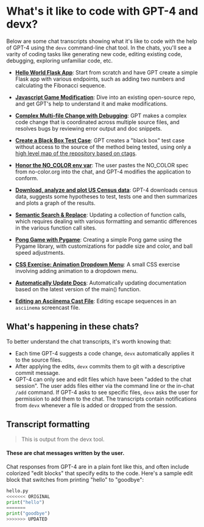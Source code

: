 # What's it like to code with GPT-4 and devx?

Below are some chat transcripts showing what it's like to code with the help of GPT-4 using the `devx` command-line chat tool.
In the chats, you'll see a varity of coding tasks like generating new code, editing existing code, debugging, exploring unfamiliar code, etc.

* [**Hello World Flask App**](https://evolve.network/devx/examples/hello-world-flask.html): Start from scratch and have GPT create a simple Flask app with various endpoints, such as adding two numbers and calculating the Fibonacci sequence.

* [**Javascript Game Modification**](https://evolve.network/devx/examples/2048-game.html): Dive into an existing open-source repo, and get GPT's help to understand it and make modifications.

* [**Complex Multi-file Change with Debugging**](https://evolve.network/devx/examples/complex-change.html): GPT makes a complex code change that is coordinated across multiple source files, and resolves bugs by reviewing error output and doc snippets.

* [**Create a Black Box Test Case**](https://evolve.network/devx/examples/add-test.html): GPT creates a "black box" test case without access to the source of the method being tested, using only a [high level map of the repository based on ctags](https://evolve.network/devx/docs/ctags.html).

* [**Honor the NO_COLOR env var**](https://evolve.network/devx/examples/no-color.html): The user pastes the NO_COLOR spec from no-color.org into the chat, and GPT-4 modifies the application to conform.

* [**Download, analyze and plot US Census data**](https://evolve.network/devx/examples/census.html): GPT-4 downloads census data, suggests some hypotheses to test, tests one and then summarizes and plots a graph of the results.

* [**Semantic Search & Replace**](semantic-search-replace.md): Updating a collection of function calls, which requires dealing with various formatting and semantic differences in the various function call sites.

* [**Pong Game with Pygame**](pong.md): Creating a simple Pong game using the Pygame library, with customizations for paddle size and color, and ball speed adjustments.

* [**CSS Exercise: Animation Dropdown Menu**](css-exercises.md): A small CSS exercise involving adding animation to a dropdown menu.

* [**Automatically Update Docs**](update-docs.md): Automatically updating documentation based on the latest version of the main() function.

* [**Editing an Asciinema Cast File**](asciinema.md): Editing escape sequences in an `asciinema` screencast file.

## What's happening in these chats?

To better understand the chat transcripts, it's worth knowing that:

  - Each time GPT-4 suggests a code change, `devx` automatically applies it to the source files.
  - After applying the edits, `devx` commits them to git with a descriptive commit message.
  - GPT-4 can only see and edit files which have been "added to the chat session". The user adds files either via the command line or the in-chat `/add` command. If GPT-4 asks to see specific files, `devx` asks the user for permission to add them to the chat. The transcripts contain notifications from `devx` whenever a file is added or dropped from the session.

## Transcript formatting

> This is output from the devx tool.

#### These are chat messages written by the user.

Chat responses from GPT-4 are in a plain font like this, and often include colorized "edit blocks" that specify edits to the code.
Here's a sample edit block that switches from printing "hello" to "goodbye":

```python
hello.py
<<<<<<< ORIGINAL
print("hello")
=======
print("goodbye")
>>>>>>> UPDATED
```
